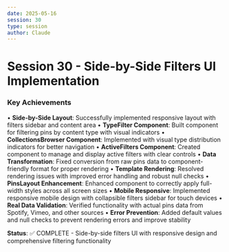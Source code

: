 ```yaml
---
date: 2025-05-16
session: 30
type: session
author: Claude
---
```


# Session 30 - Side-by-Side Filters UI Implementation

### Key Achievements
• **Side-by-Side Layout**: Successfully implemented responsive layout with filters sidebar and content area
• **TypeFilter Component**: Built component for filtering pins by content type with visual indicators
• **CollectionsBrowser Component**: Implemented with visual type distribution indicators for better navigation
• **ActiveFilters Component**: Created component to manage and display active filters with clear controls
• **Data Transformation**: Fixed conversion from raw pins data to component-friendly format for proper rendering
• **Template Rendering**: Resolved rendering issues with improved error handling and robust null checks
• **PinsLayout Enhancement**: Enhanced component to correctly apply full-width styles across all screen sizes
• **Mobile Responsive**: Implemented responsive mobile design with collapsible filters sidebar for touch devices
• **Real Data Validation**: Verified functionality with actual pins data from Spotify, Vimeo, and other sources
• **Error Prevention**: Added default values and null checks to prevent rendering errors and improve stability

**Status**: ✅ COMPLETE - Side-by-side filters UI with responsive design and comprehensive filtering functionality

